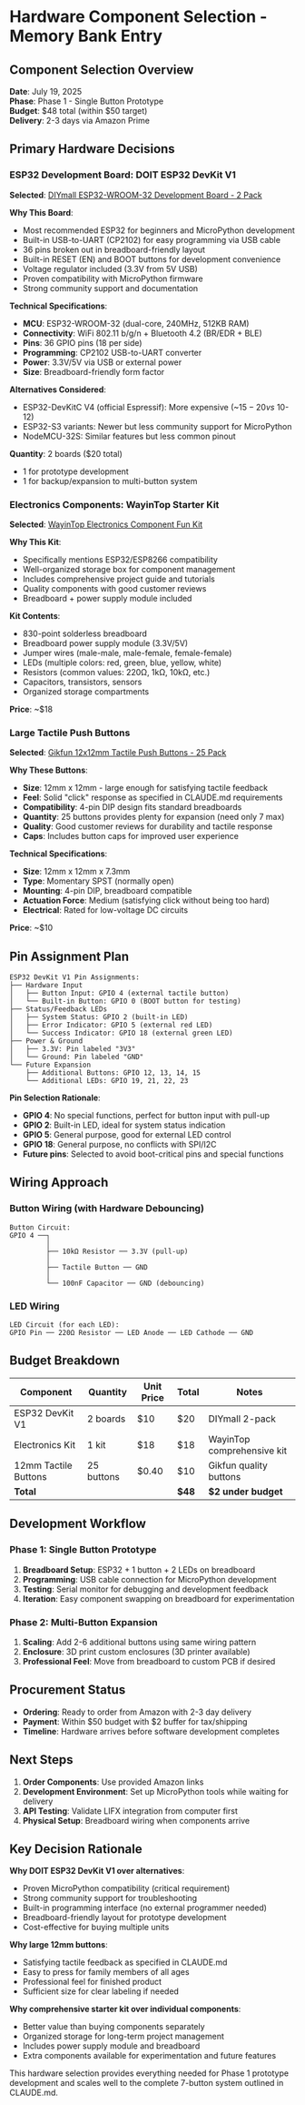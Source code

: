 # Hardware Component Selection - Memory Bank Entry

## Component Selection Overview

**Date**: July 19, 2025  
**Phase**: Phase 1 - Single Button Prototype  
**Budget**: $48 total (within $50 target)  
**Delivery**: 2-3 days via Amazon Prime  

## Primary Hardware Decisions

### ESP32 Development Board: DOIT ESP32 DevKit V1

**Selected**: [DIYmall ESP32-WROOM-32 Development Board - 2 Pack](https://www.amazon.com/ESP32-WROOM-32-Development-ESP-32S-Bluetooth-forArduino/dp/B08PCPJ12M)

**Why This Board**:
- Most recommended ESP32 for beginners and MicroPython development
- Built-in USB-to-UART (CP2102) for easy programming via USB cable
- 36 pins broken out in breadboard-friendly layout
- Built-in RESET (EN) and BOOT buttons for development convenience
- Voltage regulator included (3.3V from 5V USB)
- Proven compatibility with MicroPython firmware
- Strong community support and documentation

**Technical Specifications**:
- **MCU**: ESP32-WROOM-32 (dual-core, 240MHz, 512KB RAM)
- **Connectivity**: WiFi 802.11 b/g/n + Bluetooth 4.2 (BR/EDR + BLE)
- **Pins**: 36 GPIO pins (18 per side)
- **Programming**: CP2102 USB-to-UART converter
- **Power**: 3.3V/5V via USB or external power
- **Size**: Breadboard-friendly form factor

**Alternatives Considered**:
- ESP32-DevKitC V4 (official Espressif): More expensive (~$15-20 vs ~$10-12)
- ESP32-S3 variants: Newer but less community support for MicroPython
- NodeMCU-32S: Similar features but less common pinout

**Quantity**: 2 boards ($20 total)
- 1 for prototype development
- 1 for backup/expansion to multi-button system

### Electronics Components: WayinTop Starter Kit

**Selected**: [WayinTop Electronics Component Fun Kit](https://www.amazon.com/WayinTop-Electronics-Electronic-Breadboard-Resistance/dp/B07Z1BK7NG)

**Why This Kit**:
- Specifically mentions ESP32/ESP8266 compatibility
- Well-organized storage box for component management
- Includes comprehensive project guide and tutorials
- Quality components with good customer reviews
- Breadboard + power supply module included

**Kit Contents**:
- 830-point solderless breadboard
- Breadboard power supply module (3.3V/5V)
- Jumper wires (male-male, male-female, female-female)
- LEDs (multiple colors: red, green, blue, yellow, white)
- Resistors (common values: 220Ω, 1kΩ, 10kΩ, etc.)
- Capacitors, transistors, sensors
- Organized storage compartments

**Price**: ~$18

### Large Tactile Push Buttons

**Selected**: [Gikfun 12x12mm Tactile Push Buttons - 25 Pack](https://www.amazon.com/Gikfun-12x12x7-3-Tactile-Momentary-Arduino/dp/B01E38OS7K)

**Why These Buttons**:
- **Size**: 12mm x 12mm - large enough for satisfying tactile feedback
- **Feel**: Solid "click" response as specified in CLAUDE.md requirements
- **Compatibility**: 4-pin DIP design fits standard breadboards
- **Quantity**: 25 buttons provides plenty for expansion (need only 7 max)
- **Quality**: Good customer reviews for durability and tactile response
- **Caps**: Includes button caps for improved user experience

**Technical Specifications**:
- **Size**: 12mm x 12mm x 7.3mm
- **Type**: Momentary SPST (normally open)
- **Mounting**: 4-pin DIP, breadboard compatible
- **Actuation Force**: Medium (satisfying click without being too hard)
- **Electrical**: Rated for low-voltage DC circuits

**Price**: ~$10

## Pin Assignment Plan

```
ESP32 DevKit V1 Pin Assignments:
├── Hardware Input
│   ├── Button Input: GPIO 4 (external tactile button)
│   └── Built-in Button: GPIO 0 (BOOT button for testing)
├── Status/Feedback LEDs  
│   ├── System Status: GPIO 2 (built-in LED)
│   ├── Error Indicator: GPIO 5 (external red LED)
│   └── Success Indicator: GPIO 18 (external green LED)
├── Power & Ground
│   ├── 3.3V: Pin labeled "3V3"
│   └── Ground: Pin labeled "GND"
└── Future Expansion
    ├── Additional Buttons: GPIO 12, 13, 14, 15
    └── Additional LEDs: GPIO 19, 21, 22, 23
```

**Pin Selection Rationale**:
- **GPIO 4**: No special functions, perfect for button input with pull-up
- **GPIO 2**: Built-in LED, ideal for system status indication
- **GPIO 5**: General purpose, good for external LED control
- **GPIO 18**: General purpose, no conflicts with SPI/I2C
- **Future pins**: Selected to avoid boot-critical pins and special functions

## Wiring Approach

### Button Wiring (with Hardware Debouncing)
```
Button Circuit:
GPIO 4 ──┐
         │
         ├── 10kΩ Resistor ── 3.3V (pull-up)
         │
         ├── Tactile Button ── GND
         │
         └── 100nF Capacitor ── GND (debouncing)
```

### LED Wiring
```
LED Circuit (for each LED):
GPIO Pin ── 220Ω Resistor ── LED Anode ── LED Cathode ── GND
```

## Budget Breakdown

| Component | Quantity | Unit Price | Total | Notes |
|-----------|----------|------------|-------|--------|
| ESP32 DevKit V1 | 2 boards | $10 | $20 | DIYmall 2-pack |
| Electronics Kit | 1 kit | $18 | $18 | WayinTop comprehensive kit |
| 12mm Tactile Buttons | 25 buttons | $0.40 | $10 | Gikfun quality buttons |
| **Total** | | | **$48** | **$2 under budget** |

## Development Workflow

### Phase 1: Single Button Prototype
1. **Breadboard Setup**: ESP32 + 1 button + 2 LEDs on breadboard
2. **Programming**: USB cable connection for MicroPython development
3. **Testing**: Serial monitor for debugging and development feedback
4. **Iteration**: Easy component swapping on breadboard for experimentation

### Phase 2: Multi-Button Expansion
1. **Scaling**: Add 2-6 additional buttons using same wiring pattern
2. **Enclosure**: 3D print custom enclosures (3D printer available)
3. **Professional Feel**: Move from breadboard to custom PCB if desired

## Procurement Status

- **Ordering**: Ready to order from Amazon with 2-3 day delivery
- **Payment**: Within $50 budget with $2 buffer for tax/shipping
- **Timeline**: Hardware arrives before software development completes

## Next Steps

1. **Order Components**: Use provided Amazon links
2. **Development Environment**: Set up MicroPython tools while waiting for delivery
3. **API Testing**: Validate LIFX integration from computer first
4. **Physical Setup**: Breadboard wiring when components arrive

## Key Decision Rationale

**Why DOIT ESP32 DevKit V1 over alternatives**:
- Proven MicroPython compatibility (critical requirement)
- Strong community support for troubleshooting
- Built-in programming interface (no external programmer needed)
- Breadboard-friendly layout for prototype development
- Cost-effective for buying multiple units

**Why large 12mm buttons**:
- Satisfying tactile feedback as specified in CLAUDE.md
- Easy to press for family members of all ages
- Professional feel for finished product
- Sufficient size for clear labeling if needed

**Why comprehensive starter kit over individual components**:
- Better value than buying components separately
- Organized storage for long-term project management
- Includes power supply module and breadboard
- Extra components available for experimentation and future features

This hardware selection provides everything needed for Phase 1 prototype development and scales well to the complete 7-button system outlined in CLAUDE.md.
